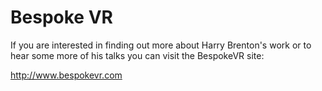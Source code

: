 # Bespoke VR

If you are interested in finding out more about Harry Brenton's work or to hear some more of his talks you can visit the BespokeVR site:

http://www.bespokevr.com